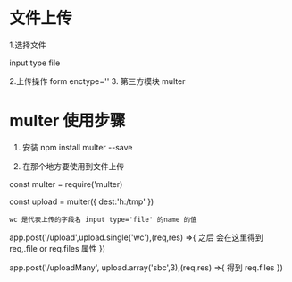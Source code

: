 # 文件上传

1.选择文件

input type file

2.上传操作
form enctype=''
3. 第三方模块 multer

# multer 使用步骤
1. 安装
 npm install multer --save

 2. 在那个地方要使用到文件上传

 const multer = require('multer)

 const upload = multer({
     dest:'h:/tmp'
 })

    wc 是代表上传的字段名 input type='file' 的name 的值

 app.post('/upload',upload.single('wc'),(req,res) =>{
     之后 会在这里得到 req,.file or req.files 属性
 })

app.post('/uploadMany', upload.array('sbc',3),(req,res) =>{
    得到 req.files
}) 